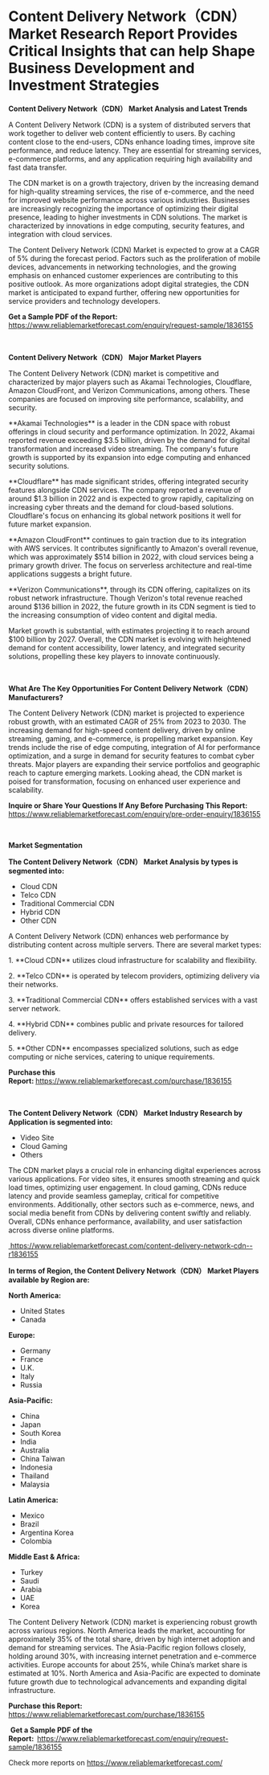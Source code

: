 <p><h1>Content Delivery Network（CDN） Market Research Report Provides Critical Insights that can help Shape Business Development and Investment Strategies</h1></p><p><strong>Content Delivery Network（CDN） Market Analysis and Latest Trends</strong></p>
<p><p>A Content Delivery Network (CDN) is a system of distributed servers that work together to deliver web content efficiently to users. By caching content close to the end-users, CDNs enhance loading times, improve site performance, and reduce latency. They are essential for streaming services, e-commerce platforms, and any application requiring high availability and fast data transfer.</p><p>The CDN market is on a growth trajectory, driven by the increasing demand for high-quality streaming services, the rise of e-commerce, and the need for improved website performance across various industries. Businesses are increasingly recognizing the importance of optimizing their digital presence, leading to higher investments in CDN solutions. The market is characterized by innovations in edge computing, security features, and integration with cloud services.</p><p>The Content Delivery Network (CDN) Market is expected to grow at a CAGR of 5% during the forecast period. Factors such as the proliferation of mobile devices, advancements in networking technologies, and the growing emphasis on enhanced customer experiences are contributing to this positive outlook. As more organizations adopt digital strategies, the CDN market is anticipated to expand further, offering new opportunities for service providers and technology developers.</p></p>
<p><strong>Get a Sample PDF of the Report:&nbsp;</strong> <a href="https://www.reliablemarketforecast.com/enquiry/request-sample/1836155?utm_campaign=2288&utm_medium=2&utm_source=Github&utm_content=ia&utm_term=26032025&utm_id=content-delivery-networkcdn">https://www.reliablemarketforecast.com/enquiry/request-sample/1836155</a></p>
<p>&nbsp;</p>
<p><strong>Content Delivery Network（CDN） Major Market Players</strong></p>
<p><p>The Content Delivery Network (CDN) market is competitive and characterized by major players such as Akamai Technologies, Cloudflare, Amazon CloudFront, and Verizon Communications, among others. These companies are focused on improving site performance, scalability, and security.</p><p>**Akamai Technologies** is a leader in the CDN space with robust offerings in cloud security and performance optimization. In 2022, Akamai reported revenue exceeding $3.5 billion, driven by the demand for digital transformation and increased video streaming. The company's future growth is supported by its expansion into edge computing and enhanced security solutions.</p><p>**Cloudflare** has made significant strides, offering integrated security features alongside CDN services. The company reported a revenue of around $1.3 billion in 2022 and is expected to grow rapidly, capitalizing on increasing cyber threats and the demand for cloud-based solutions. Cloudflare's focus on enhancing its global network positions it well for future market expansion.</p><p>**Amazon CloudFront** continues to gain traction due to its integration with AWS services. It contributes significantly to Amazon's overall revenue, which was approximately $514 billion in 2022, with cloud services being a primary growth driver. The focus on serverless architecture and real-time applications suggests a bright future.</p><p>**Verizon Communications**, through its CDN offering, capitalizes on its robust network infrastructure. Though Verizon's total revenue reached around $136 billion in 2022, the future growth in its CDN segment is tied to the increasing consumption of video content and digital media.</p><p>Market growth is substantial, with estimates projecting it to reach around $100 billion by 2027. Overall, the CDN market is evolving with heightened demand for content accessibility, lower latency, and integrated security solutions, propelling these key players to innovate continuously.</p></p>
<p>&nbsp;</p>
<p><strong>What Are The Key Opportunities For Content Delivery Network（CDN） Manufacturers?</strong></p>
<p><p>The Content Delivery Network (CDN) market is projected to experience robust growth, with an estimated CAGR of 25% from 2023 to 2030. The increasing demand for high-speed content delivery, driven by online streaming, gaming, and e-commerce, is propelling market expansion. Key trends include the rise of edge computing, integration of AI for performance optimization, and a surge in demand for security features to combat cyber threats. Major players are expanding their service portfolios and geographic reach to capture emerging markets. Looking ahead, the CDN market is poised for transformation, focusing on enhanced user experience and scalability.</p></p>
<p><strong>Inquire or Share Your Questions If Any Before Purchasing This Report:</strong> <a href="https://www.reliablemarketforecast.com/enquiry/pre-order-enquiry/1836155?utm_campaign=2288&utm_medium=2&utm_source=Github&utm_content=ia&utm_term=26032025&utm_id=content-delivery-networkcdn">https://www.reliablemarketforecast.com/enquiry/pre-order-enquiry/1836155</a></p>
<p>&nbsp;</p>
<p><strong>Market Segmentation</strong></p>
<p><strong>The Content Delivery Network（CDN） Market Analysis by types is segmented into:</strong></p>
<p><ul><li>Cloud CDN</li><li>Telco CDN</li><li>Traditional Commercial CDN</li><li>Hybrid CDN</li><li>Other CDN</li></ul></p>
<p><p>A Content Delivery Network (CDN) enhances web performance by distributing content across multiple servers. There are several market types: </p><p>1. **Cloud CDN** utilizes cloud infrastructure for scalability and flexibility.</p><p>2. **Telco CDN** is operated by telecom providers, optimizing delivery via their networks.</p><p>3. **Traditional Commercial CDN** offers established services with a vast server network.</p><p>4. **Hybrid CDN** combines public and private resources for tailored delivery.</p><p>5. **Other CDN** encompasses specialized solutions, such as edge computing or niche services, catering to unique requirements.</p></p>
<p><strong>Purchase this Report:&nbsp;</strong><a href="https://www.reliablemarketforecast.com/purchase/1836155?utm_campaign=2288&utm_medium=2&utm_source=Github&utm_content=ia&utm_term=26032025&utm_id=content-delivery-networkcdn">https://www.reliablemarketforecast.com/purchase/1836155</a></p>
<p>&nbsp;</p>
<p><strong>The Content Delivery Network（CDN） Market Industry Research by Application is segmented into:</strong></p>
<p><ul><li>Video Site</li><li>Cloud Gaming</li><li>Others</li></ul></p>
<p><p>The CDN market plays a crucial role in enhancing digital experiences across various applications. For video sites, it ensures smooth streaming and quick load times, optimizing user engagement. In cloud gaming, CDNs reduce latency and provide seamless gameplay, critical for competitive environments. Additionally, other sectors such as e-commerce, news, and social media benefit from CDNs by delivering content swiftly and reliably. Overall, CDNs enhance performance, availability, and user satisfaction across diverse online platforms.</p></p>
<p><a href="https://www.reliablemarketforecast.com/content-delivery-network-cdn--r1836155?utm_campaign=2288&utm_medium=2&utm_source=Github&utm_content=ia&utm_term=26032025&utm_id=content-delivery-networkcdn">&nbsp;https://www.reliablemarketforecast.com/content-delivery-network-cdn--r1836155</a></p>
<p><strong>In terms of Region, the Content Delivery Network（CDN） Market Players available by Region are:</strong></p>
<p>
    <p> <strong> North America: </strong>
        <ul>
            <li>United States</li>
            <li>Canada</li>
        </ul>
        </p> 
    <p> <strong> Europe: </strong>
        <ul>
            <li>Germany</li>
            <li>France</li>
            <li>U.K.</li>
            <li>Italy</li>
            <li>Russia</li>
        </ul>
        </p> 
    <p> <strong> Asia-Pacific: </strong>
        <ul>
            <li>China</li>
            <li>Japan</li>
            <li>South Korea</li>
            <li>India</li>
            <li>Australia</li>
            <li>China Taiwan</li>
            <li>Indonesia</li>
            <li>Thailand</li>
            <li>Malaysia</li>
        </ul>
        </p> 
    <p> <strong> Latin America: </strong>
        <ul>
            <li>Mexico</li>
            <li>Brazil</li>
            <li>Argentina Korea</li>
            <li>Colombia</li>
        </ul>
        </p> 
    <p> <strong> Middle East & Africa: </strong>
        <ul>
            <li>Turkey</li>
            <li>Saudi</li>
            <li>Arabia</li>
            <li>UAE</li>
            <li>Korea</li>
        </ul>
    </p>
    </p>
<p><p>The Content Delivery Network (CDN) market is experiencing robust growth across various regions. North America leads the market, accounting for approximately 35% of the total share, driven by high internet adoption and demand for streaming services. The Asia-Pacific region follows closely, holding around 30%, with increasing internet penetration and e-commerce activities. Europe accounts for about 25%, while China’s market share is estimated at 10%. North America and Asia-Pacific are expected to dominate future growth due to technological advancements and expanding digital infrastructure.</p></p>
<p><strong>Purchase this Report: </strong><a href="https://www.reliablemarketforecast.com/purchase/1836155?utm_campaign=2288&utm_medium=2&utm_source=Github&utm_content=ia&utm_term=26032025&utm_id=content-delivery-networkcdn">https://www.reliablemarketforecast.com/purchase/1836155</a></p>
<p>&nbsp;<strong>Get a Sample PDF of the Report:&nbsp;&nbsp;</strong><a href="https://www.reliablemarketforecast.com/enquiry/request-sample/1836155?utm_campaign=2288&utm_medium=2&utm_source=Github&utm_content=ia&utm_term=26032025&utm_id=content-delivery-networkcdn">https://www.reliablemarketforecast.com/enquiry/request-sample/1836155</a></p>
<p><strong></strong></p>
<p>Check more reports on <a href="https://www.reliablemarketforecast.com/?utm_campaign=2288&utm_medium=2&utm_source=Github&utm_content=ia&utm_term=26032025&utm_id=content-delivery-networkcdn">https://www.reliablemarketforecast.com/</a></p>